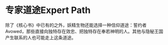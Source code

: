 # 专家道途Expert Path

除了《核心书》中已有的之外，妖精生物还能选择一种信仰道途：誓约者Avowed，那些直接向独特存在效忠、把独特存在奉若神明的人。其他与隐秘王国产生联系的人也可能走上这条道途。
